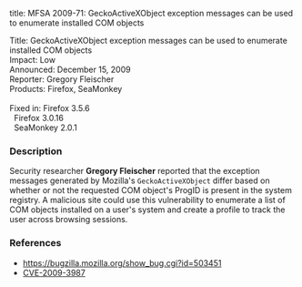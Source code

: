 title: MFSA 2009-71: GeckoActiveXObject exception messages can be used to enumerate installed COM objects

<p>
<span class="label">Title:</span>      GeckoActiveXObject exception messages can be used to enumerate installed COM objects<br/>
<span class="label">Impact:</span>     Low<br/>
<span class="label">Announced:</span>  December 15, 2009<br/>
<span class="label">Reporter:</span>   Gregory Fleischer<br/>
<span class="label">Products:</span>   Firefox, SeaMonkey<br/>
<br/>
<span class="label">Fixed in:</span>   Firefox 3.5.6<br/>
<span class="label">&#160;</span>      Firefox 3.0.16<br/>
<span class="label">&#160;</span>      SeaMonkey 2.0.1<br/>
</p>


<h3>Description</h3>

<p>Security researcher <strong>Gregory Fleischer</strong> reported
that the exception messages generated by
Mozilla's <code>GeckoActiveXObject</code> differ based on whether or
not the requested COM object's ProgID is present in the system
registry.  A malicious site could use this vulnerability to enumerate
a list of COM objects installed on a user's system and create a
profile to track the user across browsing sessions.</p>

<h3>References</h3>

<ul>
  <li><a href="https://bugzilla.mozilla.org/show_bug.cgi?id=503451">https://bugzilla.mozilla.org/show_bug.cgi?id=503451</a></li>
  <li><a class="ex-ref" href="http://cve.mitre.org/cgi-bin/cvename.cgi?name=CVE-2009-3987">CVE-2009-3987</a></li>
</ul>





